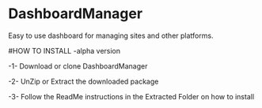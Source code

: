 # DashboardManager
Easy to use dashboard for  managing sites and other platforms.

#HOW TO INSTALL -alpha version

-1- Download or clone  DashboardManager

-2- UnZip or Extract the downloaded package

-3- Follow the ReadMe instructions in the Extracted Folder on how to install


